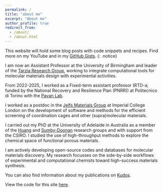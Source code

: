 ```yaml
---
permalink: /
title: "about me"
excerpt: "About me"
author_profile: true
redirect_from: 
  - /about/
  - /about.html
---
```


This website will hold some blog posts with code snippets and recipes. Find more on my YouTube and in my [GitHub Gists](https://gist.github.com/andrewtarzia).
{: .notice}

I am now an Assistant Professor at the University of Birmingham and leader of the [Tarzia Research Group](https://TarziaResearchGroup.github.io), working to integrate computational tools for molecular materials design with experimental activities.

From 2022-2025, I worked as a Fixed-term assistant professor (RTD-a; funded by the National Recovery and Resilience Plan (PNRR)) at Politecnico di Torino with the [Pavan Lab](https://gmpavanlab.polito.it/).

I worked as a postdoc in the [Jelfs Materials Group](https://jelfs-group.org) at Imperial College London on the development of software and methods for the efficient screening of coordination cages and other (supra)molecular materials. 

I carried out my PhD at the University of Adelaide in Australia as a member of the [Huang](https://huang-lab.org/) and [Sumby-Doonan](http://www.sumbydoonangroup.com/) research groups and with support from the CSIRO. I studied the use of high-throughput methods to explore the chemical space of functional porous materials.

I am actively developing open-source codes and databases for molecular materials discovery. My research focusses on the side-by-side workflows of experimental and computational chemists toward high-success materials synthesis.

You can also find information about my publications on [Kudos](https://www.growkudos.com/profile/andrew_tarzia).

View the code for this site [here](https://github.com/andrewtarzia/andrewtarzia.github.io).
